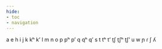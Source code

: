 ```yaml
---
hide:
- toc
- navigation
---
```

a
e
h
i
j
k
kʰ
kʼ
l
m
n
o
p
pʰ
pʼ
q
qʰ
qʼ
s
t
tʰ
tʼ
t̠ʃ
t̠ʃʰ
t̠ʃʼ
u
w
ɲ
ɾ
ʃ
ʎ
